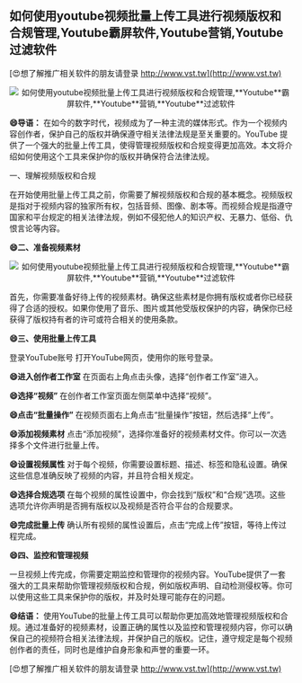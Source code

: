 ## **如何使用youtube视频批量上传工具进行视频版权和合规管理,**Youtube**霸屏软件,**Youtube**营销,**Youtube**过滤软件**

[😍想了解推广相关软件的朋友请登录 http://www.vst.tw](http://www.vst.tw)

 <center><img src="https://vst.tw/MP4/tuiguang/png/3.png" alt="如何使用youtube视频批量上传工具进行视频版权和合规管理,**Youtube**霸屏软件,**Youtube**营销,**Youtube**过滤软件"></center>

**😄导语：**
在如今的数字时代，视频成为了一种主流的媒体形式。作为一个视频内容创作者，保护自己的版权并确保遵守相关法律法规是至关重要的。YouTube 提供了一个强大的批量上传工具，使得管理视频版权和合规变得更加高效。本文将介绍如何使用这个工具来保护你的版权并确保符合法律法规。

一、理解视频版权和合规

在开始使用批量上传工具之前，你需要了解视频版权和合规的基本概念。视频版权是指对于视频内容的独家所有权，包括音频、图像、剧本等。而视频合规是指遵守国家和平台规定的相关法律法规，例如不侵犯他人的知识产权、无暴力、低俗、仇恨言论等内容。

**😄二、准备视频素材**

 <center><img src="https://vst.tw/MP4/tuiguang/png/5.png" alt="如何使用youtube视频批量上传工具进行视频版权和合规管理,**Youtube**霸屏软件,**Youtube**营销,**Youtube**过滤软件"></center>

首先，你需要准备好待上传的视频素材。确保这些素材是你拥有版权或者你已经获得了合适的授权。如果你使用了音乐、图片或其他受版权保护的内容，确保你已经获得了版权持有者的许可或符合相关的使用条款。

**😄三、使用批量上传工具**

登录YouTube账号
打开YouTube网页，使用你的账号登录。

**😄进入创作者工作室**
在页面右上角点击头像，选择“创作者工作室”进入。

**😄选择“视频”**
在创作者工作室页面左侧菜单中选择“视频”。

**😄点击“批量操作”**
在视频页面右上角点击“批量操作”按钮，然后选择“上传”。

**😄添加视频素材**
点击“添加视频”，选择你准备好的视频素材文件。你可以一次选择多个文件进行批量上传。

**😄设置视频属性**
对于每个视频，你需要设置标题、描述、标签和隐私设置。确保这些信息准确反映了视频的内容，并且符合相关规定。

**😄选择合规选项**
在每个视频的属性设置中，你会找到“版权”和“合规”选项。这些选项允许你声明是否拥有版权以及视频是否符合平台的合规要求。

**😄完成批量上传**
确认所有视频的属性设置后，点击“完成上传”按钮，等待上传过程完成。

**😄四、监控和管理视频**

一旦视频上传完成，你需要定期监控和管理你的视频内容。YouTube提供了一套强大的工具来帮助你管理视频版权和合规，例如版权声明、自动检测侵权等。你可以使用这些工具来保护你的版权，并及时处理可能存在的问题。

**😄结语：**
使用YouTube的批量上传工具可以帮助你更加高效地管理视频版权和合规。通过准备好的视频素材，设置正确的属性以及监控和管理视频内容，你可以确保自己的视频符合相关法律法规，并保护自己的版权。记住，遵守规定是每个视频创作者的责任，同时也是维护自身形象和声誉的重要一环。

[😍想了解推广相关软件的朋友请登录 http://www.vst.tw](http://www.vst.tw)



